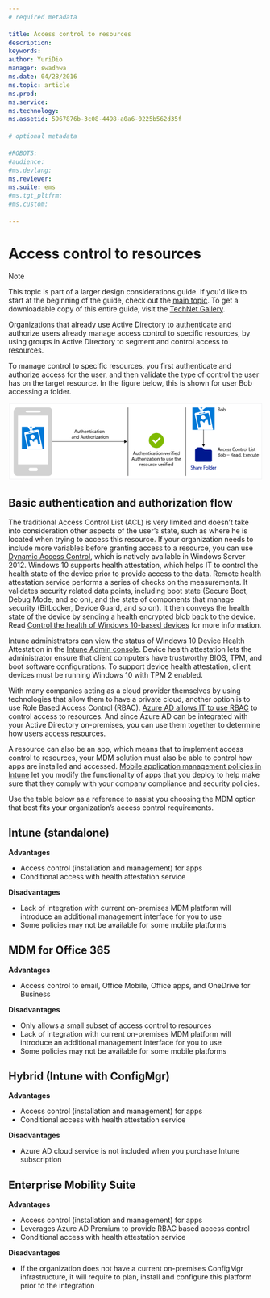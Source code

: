 ```yaml
---
# required metadata

title: Access control to resources
description:
keywords:
author: YuriDio
manager: swadhwa
ms.date: 04/28/2016
ms.topic: article
ms.prod:
ms.service:
ms.technology:
ms.assetid: 5967876b-3c08-4498-a0a6-0225b562d35f

# optional metadata

#ROBOTS:
#audience:
#ms.devlang:
ms.reviewer: 
ms.suite: ems
#ms.tgt_pltfrm:
#ms.custom:

---
```


# Access control to resources

>[!NOTE]
>This topic is part of a larger design considerations guide. If you'd like to start at the beginning of the guide, check out the [main topic](mdm-design-considerations-guide.md). To get a downloadable copy of this entire guide, visit the [TechNet Gallery](https://gallery.technet.microsoft.com/Mobile-Device-Management-7d401582).

Organizations that already use Active Directory to authenticate and authorize users already manage access control to specific resources, by using groups in Active Directory to segment and control access to resources.  

To manage control to specific resources, you first authenticate and authorize access for the user, and then validate the type of control the user has on the target resource. In the figure below, this is shown for user Bob accessing a folder.

![Authentication flow](./media/MDM_Figure_13.png)

## Basic authentication and authorization flow

The traditional Access Control List (ACL) is very limited and doesn’t take into consideration other aspects of the user’s state, such as where he is located when trying to access this resource. If your organization needs to include more variables before granting access to a resource, you can use [Dynamic Access Control](https://technet.microsoft.com/library/dn408191.aspx), which is natively available in Windows Server 2012. Windows 10 supports health attestation, which helps IT to control the health state of the device prior to provide access to the data. Remote health attestation service performs a series of checks on the measurements. It validates security related data points, including boot state (Secure Boot, Debug Mode, and so on), and the state of components that manage security (BitLocker, Device Guard, and so on). It then conveys the health state of the device by sending a health encrypted blob back to the device. Read [Control the health of Windows 10-based devices](https://technet.microsoft.com/library/mt592023.aspx) for more information.

Intune administrators can view the status of Windows 10 Device Health Attestation in the [Intune Admin console](/intune/deploy-use/introduction-to-device-compliance-policies-in-microsoft-intune). Device health attestation lets the administrator ensure that client computers have trustworthy BIOS, TPM, and boot software configurations. To support device health attestation, client devices must be running Windows 10 with TPM 2 enabled. 

With many companies acting as a cloud provider themselves by using technologies that allow them to have a private cloud, another option is to use Role Based Access Control (RBAC). [Azure AD allows IT to use RBAC](http://azure.microsoft.com/documentation/articles/role-based-access-control-configure/) to control access to resources. And since Azure AD can be integrated with your Active Directory on-premises, you can use them together to determine how users access resources.

A resource can also be an app, which means that to implement access control to resources, your MDM solution must also be able to control how apps are installed and accessed. [Mobile application management policies in Intune](/intune/deploy-use/configure-and-deploy-mobile-application-management-policies-in-the-microsoft-intune-console) let you modify the functionality of apps that you deploy to help make sure that they comply with your company compliance and security policies. 

Use the table below as a reference to assist you choosing the MDM option that best fits your organization’s access control requirements.

## Intune (standalone)

**Advantages**

- Access control (installation and management) for apps
- Conditional access with health attestation service

**Disadvantages**

- Lack of integration with current on-premises MDM platform will introduce an additional management interface for you to use
- Some policies may not be available for some mobile platforms
 
## MDM for Office 365

**Advantages**

- Access control to email, Office Mobile, Office apps, and OneDrive for Business

**Disadvantages**

- Only allows a small subset of access control to resources
- Lack of integration with current on-premises MDM platform will introduce an additional management interface for you to use
- Some policies may not be available for some mobile platforms

## Hybrid (Intune with ConfigMgr)

**Advantages**

- Access control (installation and management) for apps
- Conditional access with health attestation service

**Disadvantages**

- Azure AD cloud service is not included when you purchase Intune subscription

## Enterprise Mobility Suite

**Advantages**

- Access control (installation and management) for apps
- Leverages Azure AD Premium to provide RBAC based access control
- Conditional access with health attestation service

**Disadvantages**

- If the organization does not have a current on-premises ConfigMgr infrastructure, it will require to plan, install and configure this platform prior to the integration
